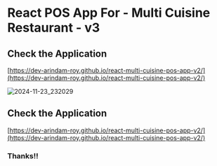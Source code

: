 # React POS App For - Multi Cuisine Restaurant - v3

## Check the Application
[https://dev-arindam-roy.github.io/react-multi-cuisine-pos-app-v2/](https://dev-arindam-roy.github.io/react-multi-cuisine-pos-app-v2/)

![2024-11-23_232029](https://github.com/user-attachments/assets/fac2c008-a108-41a1-ab8c-dd41cc82f42b)


## Check the Application
[https://dev-arindam-roy.github.io/react-multi-cuisine-pos-app-v2/](https://dev-arindam-roy.github.io/react-multi-cuisine-pos-app-v2/)

### Thanks!!

